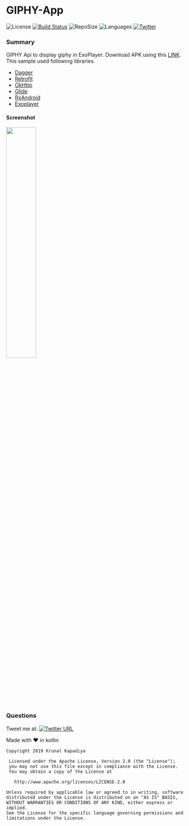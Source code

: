 # GIPHY-App 
![License](https://img.shields.io/github/license/krunal3kapadiya/GIPHY-App.svg)
[![Build Status](https://travis-ci.org/krunal3kapadiya/GIPHY-App.svg?branch=master)](https://travis-ci.org/krunal3kapadiya/GIPHY-App)
![RepoSize](https://img.shields.io/github/repo-size/krunal3kapadiya/GIPHY-App)
![Languages](https://img.shields.io/github/languages/count/krunal3kapadiya/GIPHY-App)
[![Twitter](https://img.shields.io/badge/Twitter-%40krunal3kapadiya-blue.svg)](https://twitter.com/krunal3kapadiya)

### Summary

GIPHY Api to display giphy in ExoPlayer. Download APK using this [LINK](https://github.com/krunal3kapadiya/GIPHY-App/releases/download/v1.0/GIPHY.App.apk). This sample used following libraries. 

- [Dagger](https://square.github.io/dagger/)
- [Retrofit](https://developer.android.com/topic/libraries/support-library/index.html)
- [OkHttp](http://square.github.io/okhttp/)
- [Glide](https://github.com/bumptech/glide)
- [RxAndroid](https://github.com/ReactiveX/RxAndroid)
- [Exoplayer](https://github.com/google/ExoPlayer)

#### Screenshot

<img src="screenshots/screenshot.gif" width="40%" height="40%"/>

### Questions

Tweet me at: 
[![Twitter URL](https://img.shields.io/badge/Twitter-@krunal3kapadiya-blue.svg?style=for-the-badge)](https://twitter.com/krunal3kapadiya)

Made with :heart: in kotlin


    Copyright 2019 Krunal Kapadiya

     Licensed under the Apache License, Version 2.0 (the "License");
     you may not use this file except in compliance with the License.
     You may obtain a copy of the License at

       http://www.apache.org/licenses/LICENSE-2.0

    Unless required by applicable law or agreed to in writing, software
    distributed under the License is distributed on an "AS IS" BASIS,
    WITHOUT WARRANTIES OR CONDITIONS OF ANY KIND, either express or implied.
    See the License for the specific language governing permissions and
    limitations under the License.
